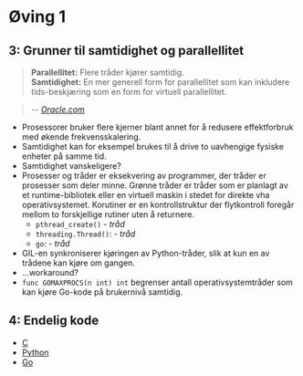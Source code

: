 # Øving 1

## 3: Grunner til samtidighet og parallellitet
> **Parallellitet:** Flere tråder kjører samtidig.  
> **Samtidighet:** En mer generell form for parallellitet som kan inkludere tids-beskjæring som en form for virtuell parallellitet.

> *-- [Oracle.com](http://docs.oracle.com/cd/E19455-01/806-5257/6je9h032b/index.html)*

* Prosessorer bruker flere kjerner blant annet for å redusere effektforbruk med økende frekvensskalering.
* Samtidighet kan for eksempel brukes til å drive to uavhengige fysiske enheter på samme tid.
* Samtidighet vanskeligere?
* Prosesser og tråder er eksekvering av programmer, der tråder er prosesser som deler minne. Grønne tråder er tråder som er planlagt av et runtime-bibliotek eller en virtuell maskin i stedet for direkte vha operativsystemet. Korutiner er en kontrollstruktur der flytkontroll foregår mellom to forskjellige rutiner uten å returnere.
  * `pthread_create()` - *tråd*
  * `threading.Thread()`: - *tråd*
  * `go`: - *tråd*
* GIL-en synkroniserer kjøringen av Python-tråder, slik at kun en av trådene kan kjøre om gangen.
* ...workaround?
* `func GOMAXPROCS(n int) int` begrenser antall operativsystemtråder som kan kjøre Go-kode på brukernivå samtidig.

## 4: Endelig kode
* [C](ex01.c)
* [Python](ex01.py)
* [Go](ex01.go)
